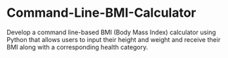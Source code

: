 # Command-Line-BMI-Calculator
Develop a command line-based BMI (Body Mass Index) calculator using Python that allows users to input their height and weight and receive their BMI along with a corresponding health category.
